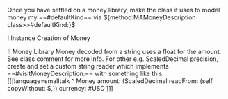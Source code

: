 Once you have settled on a money library, make the class it uses to model money my ==#defaultKind== via ${method:MAMoneyDescription class>>#defaultKind:}$

! Instance Creation of Money

!! Money Library
Money decoded from a string uses a float for the amount. See class comment for more info. For other e.g. ScaledDecimal precision, create and set a custom string reader which implements ==#visitMoneyDescription:== with something like this:
[[[language=smalltalk
	^ Money amount: (ScaledDecimal readFrom: (self copyWithout: $,)) currency: #USD
]]]